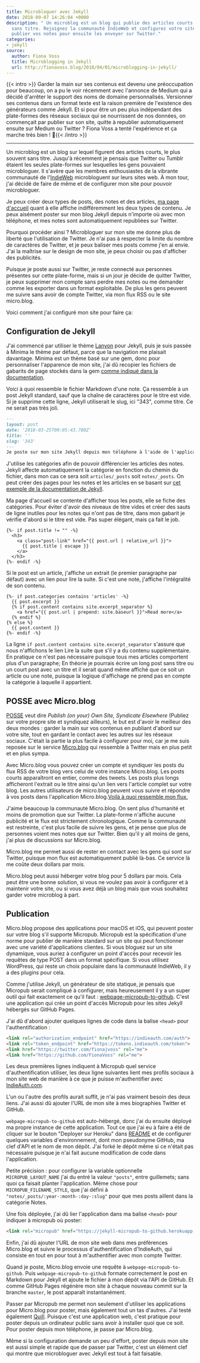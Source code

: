 ```yaml
---
title: Microbloguer avec Jekyll
date: 2018-09-07 14:26:04 +0000
description: " Un microblog est un blog qui publie des articles courts, le plus souvent
  sans titre. Rejoignez la communauté IndieWeb et configurez votre site pour pour
  publier vos notes pour ensuite les envoyer sur Twitter."
categories:
- jekyll
source:
  author: Fiona Voss
  title: Microblogging in Jekyll
  url: http://fionavoss.blog/2018/04/01/microblogging-in-jekyll/
---
```


{{< intro >}}
Garder la main sur ses contenus est devenu une préoccupation pour beaucoup, on a pu le voir récemment avec l'annonce de Medium qui a décidé d'arrêter le support des noms de domaine personnalisés. Versionner ses contenus dans un format texte est la raison première de l'existence des générateurs comme Jekyll.
Et si pour être un peu plus indépendant des plate-formes des réseaux sociaux qui se nourrissent de nos données, on commençait par publier sur son site, quitte à republier automatiquement ensuite sur Medium ou Twitter ? Fiona Voss a tenté l'expérience et ça marche très bien ! 🎉{{< /intro >}}

---

Un microblog est un blog sur lequel figurent des articles courts, le plus souvent sans titre. Jusqu'à récemment je pensais que Twitter ou Tumblr étaient les seules plate-formes sur lesquelles les gens pouvaient microbloguer. Il s'avère que les membres enthousiastes de la vibrante communauté de l'[IndieWeb](https://indieweb.org/) microbloguent sur leurs sites web. À mon tour, j'ai décidé de faire de même et de configurer mon site pour pouvoir microbloguer.

Je peux créer deux types de posts, des notes et des articles, [ma page d'accueil](http://fionavoss.blog/) quant à elle affiche indifféremment les deux types de contenu. Je peux aisément poster sur mon blog Jekyll depuis n'importe où avec mon téléphone, et mes notes sont automatiquement republiées sur Twitter.

Pourquoi procéder ainsi ? Microbloguer sur mon site me donne plus de liberté que l'utilisation de Twitter. Je n'ai pas à respecter la limite du nombre de caractères de Twitter, et je peux baliser mes posts comme j'en ai envie. J'ai la maîtrise sur le design de mon site, je peux choisir ou pas d'afficher des publicités.

Puisque je poste aussi sur Twitter, je reste connecté aux personnes présentes sur cette plate-forme, mais si un jour je décide de quitter Twitter, je peux supprimer mon compte sans perdre mes notes ou me demander comme les exporter dans un format exploitable. De plus les gens peuvent me suivre sans avoir de compte Twitter, via mon flux RSS ou le site micro.blog.

Voici comment j'ai configuré mon site pour faire ça:

## Configuration de Jekyll

J'ai commencé par utiliser le thème [Lanyon](https://github.com/poole/lanyon) pour Jekyll, puis je suis passée à Minima le thème par défaut, parce que la navigation me plaisait davantage. Minima est un thème basé sur une gem, donc pour personnaliser l'apparence de mon site, j'ai dû recopier les fichiers de gabarits de page stockés dans la gem [comme indiqué dans la documentation](https://jekyllrb.com/docs/themes/#overriding-theme-defaults).

Voici à quoi ressemble le fichier Markdown d'une note. Ça ressemble à un post Jekyll standard, sauf que la chaîne de caractères pour le titre est vide. Si je supprime cette ligne, Jekyll utiliserait le slug, ici "343", comme titre. Ce ne serait pas très joli.

```md
---
layout: post
date: '2018-03-25T00:05:43.780Z'
title: ''
slug: '343'
---
Je poste sur mon site Jekyll depuis mon téléphone à l'aide de l'application iOS Micro.blog. Maintenant je peux représenter le web indépendant à la RailsConf !
```

J'utilise les catégories afin de pouvoir différencier les articles des notes. Jekyll affecte automatiquement la catégorie en fonction du chemin du fichier, dans mon cas ce sera soit `articles/_posts` soit `notes/_posts`. On peut créer des pages pour les notes et les articles en se basant sur [cet exemple de la documentation de Jekyll](https://jekyllrb.com/docs/posts/#displaying-post-categories-or-tags).

Ma page d'accueil se contente d'afficher tous les posts, elle se fiche des catégories. Pour éviter d'avoir des niveaux de titre vides et créer des sauts de ligne inutiles pour les notes qui n'ont pas de titre, dans mon gabarit je vérifie d'abord si le titre est vide. Pas super élégant, mais ça fait le job.

```go-html-template
{%- if post.title != "" -%}
  <h3>
    <a class="post-link" href="{{ post.url | relative_url }}">
      {{ post.title | escape }}
    </a>
  </h3>
{%- endif -%}
```

Si le post est un article, j'affiche un extrait (le premier paragraphe par défaut) avec un lien pour lire la suite. Si c'est une note, j'affiche l'intégralité de son contenu.

```go-html-template
{%- if post.categories contains 'articles' -%}
  {{ post.excerpt }}
  {% if post.content contains site.excerpt_separator %}
    <a href="{{ post.url | prepend: site.baseurl }}">Read more</a>
  {% endif %}
{% else %}
  {{ post.content }}
{%- endif -%}
```

La ligne `if post.content contains site.excerpt_separator` s'assure que nous n'affichons le lien Lire la suite que s'il y a du contenu supplémentaire. En pratique ce n'est pas nécessaire puisque tous mes articles comportent plus d'un paragraphe; En théorie je pourrais écrire un long post sans titre ou un court post avec un titre et il serait quand même affiché que ce soit un article ou une note, puisque la logique d'affichage ne prend pas en compte la catégorie à laquelle il appartient.

## POSSE avec Micro.blog

[POSSE](https://indieweb.org/POSSE) veut dire _Publish (on your) Own Site, Syndicate Elsewhere_ (Publiez sur votre propre site et syndiquez ailleurs), le but est d'avoir le meilleur des deux mondes : garder la main sur vos contenus en publiant d'abord sur votre site, tout en gardant le contact avec les autres sur les réseaux sociaux. C'était la partie la plus facile à configurer pour moi, car je me suis reposée sur le service [Micro.blog](https://micro.blog/) qui ressemble à Twitter mais en plus petit et en plus sympa.

Avec Micro.blog vous pouvez créer un compte et syndiquer les posts du flux RSS de votre blog vers celui de votre instance Micro.blog. Les posts courts apparaîtront en entier, comme des tweets. Les posts plus longs afficheront l'extrait ou le titre ainsi qu'un lien vers l'article complet sur votre blog. Les autres utilisateurs de micro.blog peuvent vous suivre et répondre à vos posts dans l'application Micro.blog.[Voilà à quoi ressemble mon flux.](https://micro.blog/fiona)

J'aime beaucoup la communauté Micro.blog. On sent plus d'humanité et moins de promotion que sur Twitter. La plate-forme n'affiche aucune publicité et le flux est strictement chronologique. Comme la communauté est restreinte, c'est plus facile de suivre les gens, et je pense que plus de personnes voient mes notes que sur Twitter. Bien qu'il y ait moins de gens, j'ai plus de discussions sur Micro.blog.

Micro.blog me permet aussi de rester en contact avec les gens qui sont sur Twitter, puisque mon flux est automatiquement publié là-bas. Ce service là me coûte deux dollars par mois.

Micro.blog peut aussi héberger votre blog pour 5 dollars par mois. Cela peut être une bonne solution, si vous ne voulez pas avoir à configurer et à maintenir votre site, ou si vous avez déjà un blog mais que vous souhaitez garder votre microblog à part.

## Publication

Micro.blog propose des applications pour macOS et iOS, qui peuvent poster sur votre blog s'il supporte Micropub. Micropub est la spécification d'une norme pour publier de manière standard sur un site qui peut fonctionner avec une variété d'applications clientes. Si vous bloguez sur un site dynamique, vous auriez à configurer un point d'accès pour recevoir les requêtes de type POST dans un format spécifique. Si vous utilisez WordPress, qui reste un choix populaire dans la communauté IndieWeb, il y a des plugins pour cela.

Comme j'utilise Jekyll, un générateur de site statique, je pensais que Micropub serait compliqué à configurer, mais heureusement il y a un super outil qui fait exactement ce qu'il faut : [webpage-micropub-to-github](https://github.com/voxpelli/webpage-micropub-to-github).
C'est une application qui crée un point d'accès Micropub pour les sites Jekyll hébergés sur GitHub Pages.

J'ai dû d'abord ajouter quelques lignes de code dans la balise `<head>` pour l'authentification :

```html
<link rel="authorization_endpoint" href="https://indieauth.com/auth">
<link rel="token_endpoint" href="https://tokens.indieauth.com/token">
<link href="https://twitter.com/fionajvoss" rel="me">
<link href="https://github.com/FionaVoss" rel="me">
```

Les deux premières lignes indiquent à Micropub quel service d'authentification
utiliser, les deux ligne suivantes lient mes profils sociaux à mon site web de
manière à ce que je puisse m'authentifier avec [IndieAuth.com](https://indieauth.com/).

L'un ou l'autre des profils aurait suffit, je n'ai pas vraiment besoin des deux liens. J'ai aussi dû ajouter l'URL de mon site à mes biographies Twitter et GitHub.

`webpage-micropub-to-github` est auto-hébergé, donc j'ai du ensuite déployé ma propre instance de cette application. Tout ce que j'ai eu à faire a été de cliquer sur le bouton "Deployer sur Heroku" dans  [README](https://github.com/voxpelli/webpage-micropub-to-github/blob/master/README.md) et de configurer quelques variables d'environnement, dont mon pseudonyme GitHub, ma clef d'API et le nom de mon dépôt. J'ai forké le dépôt même si ce n'était pas nécessaire puisque je n'ai fait aucune modification de code dans l'application.

Petite précision : pour configurer la variable optionnelle `MICROPUB_LAYOUT_NAME` j'ai du entré la valeur `"posts"`, entre guillemets; sans quoi ça faisait planter l'application. Même chose pour `MICROPUB_FILENAME_STYLE`, que j'ai défini à  `"notes/_posts/:year-:month-:day-:slug"` pour que mes posts aillent dans la catégorie Notes.

Une fois déployée, j'ai dû lier l'application dans ma balise `<head>` pour indiquer à micropub où poster:

```html
<link rel="micropub" href="https://jekyll-micropub-to-github.herokuapp.com/micropub/main">
```

Enfin, j'ai dû ajouter l'URL de mon site web dans mes préférences Micro.blog et suivre le processus d'authentification d'IndieAuth, qui consiste en tout en pour tout à m'authentifier avec mon compte Twitter.

Quand je poste, Micro.blog envoie une requête à `webpage-micropub-to-github`. Puis `webpage-micropub-to-github` formate correctement le post en Markdown pour Jekyll et ajoute le fichier à mon dépôt via l'API de GitHub. Et comme GitHub Pages régénère mon site à chaque nouveau commit sur la branche `master`, le post apparaît instantanément.

Passer par Micropub me permet non seulement d'utiliser les applications pour Micro.blog pour poster, mais également tout un tas d'autres. J'ai testé également [Quill](https://quill.p3k.io/). Puisque c'est une application web, c'est pratique pour poster depuis un ordinateur public sans avoir à installer quoi que ce soit. Pour poster depuis mon téléphone, je passe par Micro.blog.

Même si la configuration demande un peu d'effort, poster depuis mon site est aussi simple et rapide que de passer par Twitter, c'est un élément clef qui montre que microbloguer avec Jekyll est tout à fait faisable.
